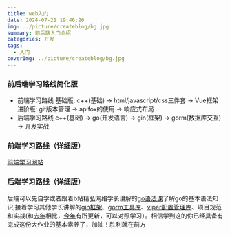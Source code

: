 ```yaml
---
title: web入门
date: 2024-07-21 19:46:26
img: ../picture/createblog/bg.jpg
summary: 前后端入门介绍
categories: 开发
tags:
  - 入门
coverImg: ../picture/createblog/bg.jpg
---
```



### 前后端学习路线简化版
* 前端学习路线
基础版:
c++(基础) -> html/javascript/css三件套 -> Vue框架
进阶版:
git版本管理 -> apifox的使用 -> 响应式布局
* 后端学习路线
c++(基础) -> go(开发语言) -> gin(框架) -> gorm(数据库交互) -> 开发实战


### 前端学习路线（详细版）
[前端学习网站](http://www.lvyestudy.com/html)

### 后端学习路线（详细版）
后端可以先自学或者跟着b站精弘网络学长讲解的[go语法课](https://www.bilibili.com/video/BV1ud4y1o7Yt/?spm_id_from=333.788&vd_source=092e077c0b01da14fa19effa14a36a19)了解go的基本语法知识,接着学习其他学长讲解的[gin框架](https://www.bilibili.com/video/BV1o841197jX/?spm_id_from=333.337.search-card.all.click)、[gorm工具库](https://www.bilibili.com/video/BV1dj411z7pW/?spm_id_from=333.788.recommend_more_video.15&vd_source=092e077c0b01da14fa19effa14a36a19)、[viper配置管理库](https://www.bilibili.com/video/BV1nN41187ez/?spm_id_from=333.788&vd_source=092e077c0b01da14fa19effa14a36a19)、项目规范和实战(和[去年](https://www.bilibili.com/video/BV1mu4y1R7Wg/?spm_id_from=333.788)相比，[今年]()有所更新，可以对照学习）。相信学到这的你已经具备有完成这份大作业的基本素养了，加油！胜利就在前方